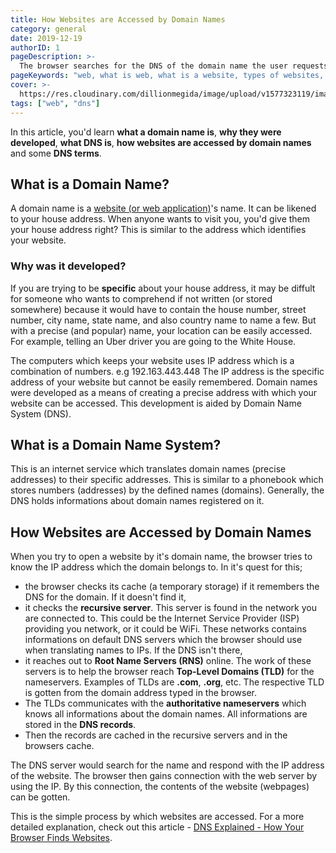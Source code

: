 ```yaml
---
title: How Websites are Accessed by Domain Names
category: general
date: 2019-12-19
authorID: 1
pageDescription: >-
  The browser searches for the DNS of the domain name the user requests. The DNS provides information such as the IP address to the browser thereby given the browser access to the contents of the website.
pageKeywords: "web, what is web, what is a website, types of websites, static and dynamic, static and dynamic websites, introduction to the web, www"
cover: >-
  https://res.cloudinary.com/dillionmegida/image/upload/v1577323119/images/thewebfor5/access-websites_nmvsgp.jpg
tags: ["web", "dns"]
---
```


In this article, you'd learn **what a domain name is**, **why they were developed**, **what DNS is**, **how websites are accessed by domain names** and some **DNS terms**.

## What is a Domain Name?

A domain name is a [website (or web application)]()'s name. It can be likened to your house address. When anyone wants to visit you, you'd give them your house address right? This is similar to the address which identifies your website.

### Why was it developed?

If you are trying to be **specific** about your house address, it may be diffult for someone who wants to comprehend if not written (or stored somewhere) because it would have to contain the house number, street number, city name, state name, and also country name to name a few. But with a precise (and popular) name, your location can be easily accessed. For example, telling an Uber driver you are going to the White House.

The computers which keeps your website uses IP address which is a combination of numbers. e.g 192.163.443.448 The IP address is the specific address of your website but cannot be easily remembered. Domain names were developed as a means of creating a precise address with which your website can be accessed. This development is aided by Domain Name System (DNS).

## What is a Domain Name System?

This is an internet service which translates domain names (precise addresses) to their specific addresses. This is similar to a phonebook which stores numbers (addresses) by the defined names (domains). Generally, the DNS holds informations about domain names registered on it.

## How Websites are Accessed by Domain Names

When you try to open a website by it's domain name, the browser tries to know the IP address which the domain belongs to. In it's quest for this;

- the browser checks its cache (a temporary storage) if it remembers the DNS for the domain. If it doesn't find it,
- it checks the **recursive server**. This server is found in the network you are connected to. This could be the Internet Service Provider (ISP) providing you network, or it could be WiFi. These networks contains informations on default DNS servers which the browser should use when translating names to IPs. If the DNS isn't there,
- it reaches out to **Root Name Servers (RNS)** online. The work of these servers is to help the browser reach **Top-Level Domains (TLD)** for the nameservers. Examples of TLDs are **.com**, **.org**, etc. The respective TLD is gotten from the domain address typed in the browser.
- The TLDs communicates with the **authoritative nameservers** which knows all informations about the domain names. All informations are stored in the **DNS records**.
- Then the records are cached in the recursive servers and in the browsers cache.

The DNS server would search for the name and respond with the IP address of the website. The browser then gains connection with the web server by using the IP. By this connection, the contents of the website (webpages) can be gotten.

This is the simple process by which websites are accessed. For a more detailed explanation, check out this article - [DNS Explained - How Your Browser Finds Websites](https://scotch.io/tutorials/dns-explained-how-your-browser-finds-websites/amp).
